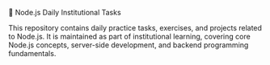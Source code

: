 📌 Node.js Daily Institutional Tasks

This repository contains daily practice tasks, exercises, and projects related to Node.js.
It is maintained as part of institutional learning, covering core Node.js concepts, server-side development, and backend programming fundamentals.
